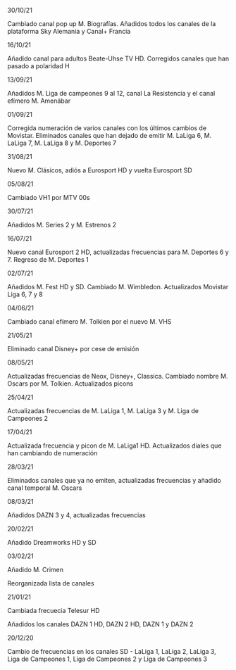 30/10/21

Cambiado canal pop up M. Biografías. Añadidos todos los canales de la plataforma Sky Alemania y Canal+ Francia

16/10/21

Añadido canal para adultos Beate-Uhse TV HD. Corregidos canales que han pasado a polaridad H

13/09/21

Añadidos M. Liga de campeones 9 al 12, canal La Resistencia y el canal efímero M. Amenábar

01/09/21

Corregida numeración de varios canales con los últimos cambios de Movistar. Eliminados canales que han dejado de emitir M. LaLiga 6, M. LaLiga 7, M. LaLiga 8 y M. Deportes 7

31/08/21

Nuevo M. Clásicos, adiós a Eurosport HD y vuelta Eurosport SD

05/08/21

Cambiado VH1 por MTV 00s

30/07/21

Añadidos M. Series 2 y M. Estrenos 2

16/07/21

Nuevo canal Eurosport 2 HD, actualizadas frecuencias para M. Deportes 6 y 7. Regreso de M. Deportes 1

02/07/21

Añadidos M. Fest HD y SD. Cambiado M. Wimbledon. Actualizados Movistar Liga 6, 7 y 8

04/06/21

Cambiado canal efímero M. Tolkien por el nuevo M. VHS

21/05/21

Eliminado canal Disney+ por cese de emisión

08/05/21

Actualizadas frecuencias de Neox, Disney+, Classica. Cambiado nombre M. Oscars por M. Tolkien. Actualizados picons

25/04/21

Actualizadas frecuencias de M. LaLiga 1, M. LaLiga 3 y M. Liga de Campeones 2

17/04/21

Actualizada frecuencia y picon de M. LaLiga1 HD. Actualizados diales que han cambiando de numeración

28/03/21

Eliminados canales que ya no emiten, actualizadas frecuencias y añadido canal temporal M. Oscars

08/03/21

Añadidos DAZN 3 y 4, actualizadas frecuencias

20/02/21

Añadido Dreamworks HD y SD

03/02/21

Añadido M. Crimen

Reorganizada lista de canales

21/01/21

Cambiada frecuecia Telesur HD

Añadidos los canales DAZN 1 HD, DAZN 2 HD, DAZN 1 y DAZN 2

20/12/20

Cambio de frecuencias en los canales SD - LaLiga 1, LaLiga 2, LaLiga 3, Liga de Campeones 1, Liga de Campeones 2 y Liga de Campeones 3

